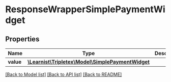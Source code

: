 # ResponseWrapperSimplePaymentWidget

## Properties
Name | Type | Description | Notes
------------ | ------------- | ------------- | -------------
**value** | [**\Learnist\Tripletex\Model\SimplePaymentWidget**](SimplePaymentWidget.md) |  | [optional] 

[[Back to Model list]](../../README.md#documentation-for-models) [[Back to API list]](../../README.md#documentation-for-api-endpoints) [[Back to README]](../../README.md)

